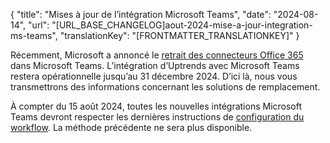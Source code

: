 {
  "title": "Mises à jour de l’intégration Microsoft Teams",
  "date": "2024-08-14",
  "url": "[URL_BASE_CHANGELOG]aout-2024-mise-a-jour-integration-ms-teams",
  "translationKey": "[FRONTMATTER_TRANSLATIONKEY]"
}

Récemment, Microsoft a annoncé le [retrait des connecteurs Office 365]([LINK_URL_1]) dans Microsoft Teams. L’intégration d’Uptrends avec Microsoft Teams restera opérationnelle jusqu’au 31 décembre 2024. D’ici là, nous vous transmettrons des informations concernant les solutions de remplacement.

À compter du 15 août 2024, toutes les nouvelles intégrations Microsoft Teams devront respecter les dernières instructions de [configuration du workflow]([LINK_URL_2]). La méthode précédente ne sera plus disponible.